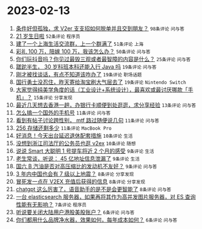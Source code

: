 # 2023-02-13

1. [条件好但孤独，求 V2er 支支招如何脱单并且交到朋友？](https://www.v2ex.com/t/915527) `98条评论` `问与答`
1. [21 岁生日啦](https://www.v2ex.com/t/915514) `52条评论` `程序员`
1. [建了一个上海生活交流群，上一个群满了](https://www.v2ex.com/t/915568) `51条评论` `上海`
1. [彩礼 100 万，陪嫁 100 万，我该怎么办？](https://www.v2ex.com/t/915584) `50条评论` `问与答`
1. [你们玩抖音吗？你见过最毁三观或者最智障的内容是什么？](https://www.v2ex.com/t/915544) `25条评论` `问与答`
1. [蹉跎半生， 30 岁科班本科还能入行 Java 吗](https://www.v2ex.com/t/915532) `19条评论` `问与答`
1. [刚才被找谈话，有点不知道该咋办了](https://www.v2ex.com/t/915523) `19条评论` `职场话题`
1. [国行勇士没忍住，昨天寄给淘宝刷大气层去了](https://www.v2ex.com/t/915516) `19条评论` `Nintendo Switch`
1. [大家觉得纯美学角度的话（工业设计+系统设计），最喜欢或最讨厌哪款「手机」？](https://www.v2ex.com/t/915592) `15条评论` `分享发现`
1. [最近几天想去香港一趟，办银行卡顺便到处逛逛，求分享经验](https://www.v2ex.com/t/915513) `13条评论` `问与答`
1. [怎么搞一个国外的手机号](https://www.v2ex.com/t/915565) `11条评论` `问与答`
1. [看到有帖子讨论跨性别， mtf 路过随便说几句](https://www.v2ex.com/t/915543) `11条评论` `问与答`
1. [256 存储还剩多少](https://www.v2ex.com/t/915520) `11条评论` `MacBook Pro`
1. [好消息！今天出台延迟退休配套措施](https://www.v2ex.com/t/915583) `10条评论` `生活`
1. [没想到浙江司法厅的公务员也逛 v2ex](https://www.v2ex.com/t/915533) `10条评论` `随想`
1. [说说 Smart 大聪明 1 号提车将近 2 个月的感受](https://www.v2ex.com/t/915547) `9条评论` `生活`
1. [老生常谈，听说： 45 亿地址信息泄漏了](https://www.v2ex.com/t/915537) `9条评论` `生活`
1. [国六 B 汽油是否对高压缩比的发动机不友好？](https://www.v2ex.com/t/915512) `9条评论` `问与答`
1. [3 年内中国也会有 7 级以上地震？](https://www.v2ex.com/t/915602) `8条评论` `分享发现`
1. [冒死发一点在 V2EX 充值后获得的信息](https://www.v2ex.com/t/915555) `8条评论` `分享发现`
1. [chatgpt 这么厉害了，语音助手的是不是会更智能了](https://www.v2ex.com/t/915518) `8条评论` `问与答`
1. [一台 elasticsearch 服务器，如果再将其作为高并发图片服务器，对 ES 查询性能有无影响？](https://www.v2ex.com/t/915510) `7条评论` `程序员`
1. [听说要关闭大陆用户港股美股账户？](https://www.v2ex.com/t/915596) `6条评论` `问与答`
1. [你们都用什么品牌净水器，效果如何，每年成本如何？](https://www.v2ex.com/t/915557) `6条评论` `问与答`
